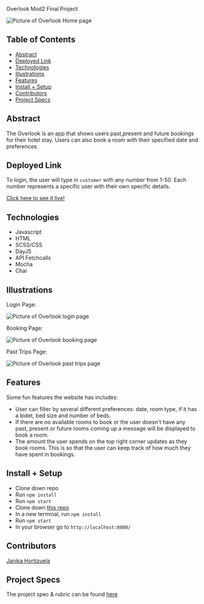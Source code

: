 Overlook
Mod2 Final Project

 ![Picture of Overlook Home page](https://user-images.githubusercontent.com/21073095/135017817-d204e285-2e87-4561-96cb-65a23ecba977.png)

## Table of Contents
  - [Abstract](#abstract)
  - [Deployed Link](#deployed)
  - [Technologies](#technologies)
  - [Illustrations](#illustrations)
  - [Features](#features)
  - [Install + Setup](#set-up)
  - [Contributors](#contributors)
  - [Project Specs](#project-specs)

## Abstract
The Overlook is an app that shows users past,present and future bookings for their hotel stay. Users can also book a room with their specified date and preferences. 

## Deployed Link
To login, the user will type in <code>customer</code> with any number from 1-50. Each number represents a specific user with their own specific details.

[Click here to see it live!](https://ecstatic-bhabha-e8b952.netlify.app)

## Technologies
  - Javascript
  - HTML
  - SCSS/CSS
  - DayJS
  - API Fetchcalls
  - Mocha 
  - Chai 

## Illustrations

Login Page:

![Picture of Overlook login page](https://user-images.githubusercontent.com/21073095/135022272-00f3dc07-751b-4fe1-be0c-8c2cb91b71f9.png)

Booking Page:

![Picture of Overlook booking page](https://user-images.githubusercontent.com/21073095/135018062-2e8947ca-b589-4890-a496-d6270cfc3f03.png)

Past Trips Page:

![Picture of Overlook past trips page](https://user-images.githubusercontent.com/21073095/135018211-d695cff9-e78b-4e9a-ad9d-149719b3b138.png)

## Features

Some fun features the website has includes:

  - User can filter by several different preferences: date, room type, if it has a bidet, bed size and number of beds.
  - If there are no available rooms to book or the user doesn't have any past, present or future rooms coming up a message will be displayed to book a room. 
  - The amount the user spends on the top right corner updates as they book rooms. This is so that the user can keep track of how much they have spent in bookings.

## Install + Setup
  - Clone down repo
  - Run <code>npm install</code>
  - Run <code>npm start</code>
  - Clone down [this repo](https://github.com/turingschool-examples/overlook-api)
  - In a new terminal, run <code>npm install</code>
  - Run <code>npm start</code>
  - In your browser go to <code>http://localhost:8080/</code>

## Contributors
[Janika Hortizuela](https://github.com/jhortizu01)

## Project Specs
The project spec & rubric can be found [here](https://frontend.turing.edu/projects/overlook.html)
